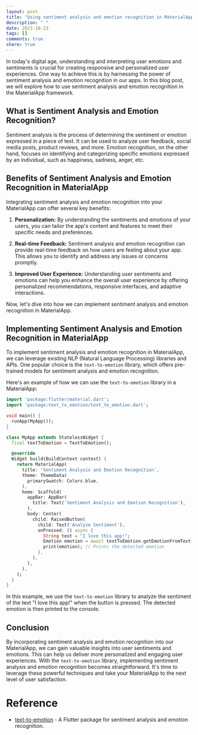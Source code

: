 ```yaml
---
layout: post
title: "Using sentiment analysis and emotion recognition in MaterialApp."
description: " "
date: 2023-10-23
tags: []
comments: true
share: true
---
```


In today's digital age, understanding and interpreting user emotions and sentiments is crucial for creating responsive and personalized user experiences. One way to achieve this is by harnessing the power of sentiment analysis and emotion recognition in our apps. In this blog post, we will explore how to use sentiment analysis and emotion recognition in the MaterialApp framework.

## What is Sentiment Analysis and Emotion Recognition?

Sentiment analysis is the process of determining the sentiment or emotion expressed in a piece of text. It can be used to analyze user feedback, social media posts, product reviews, and more. Emotion recognition, on the other hand, focuses on identifying and categorizing specific emotions expressed by an individual, such as happiness, sadness, anger, etc.

## Benefits of Sentiment Analysis and Emotion Recognition in MaterialApp

Integrating sentiment analysis and emotion recognition into your MaterialApp can offer several key benefits:

1. **Personalization:** By understanding the sentiments and emotions of your users, you can tailor the app's content and features to meet their specific needs and preferences.

2. **Real-time Feedback:** Sentiment analysis and emotion recognition can provide real-time feedback on how users are feeling about your app. This allows you to identify and address any issues or concerns promptly.

3. **Improved User Experience:** Understanding user sentiments and emotions can help you enhance the overall user experience by offering personalized recommendations, responsive interfaces, and adaptive interactions.

Now, let's dive into how we can implement sentiment analysis and emotion recognition in MaterialApp.

## Implementing Sentiment Analysis and Emotion Recognition in MaterialApp

To implement sentiment analysis and emotion recognition in MaterialApp, we can leverage existing NLP (Natural Language Processing) libraries and APIs. One popular choice is the `text-to-emotion` library, which offers pre-trained models for sentiment analysis and emotion recognition.

Here's an example of how we can use the `text-to-emotion` library in a MaterialApp:

```dart
import 'package:flutter/material.dart';
import 'package:text_to_emotion/text_to_emotion.dart';

void main() {
  runApp(MyApp());
}

class MyApp extends StatelessWidget {
  final textToEmotion = TextToEmotion();

  @override
  Widget build(BuildContext context) {
    return MaterialApp(
      title: 'Sentiment Analysis and Emotion Recognition',
      theme: ThemeData(
        primarySwatch: Colors.blue,
      ),
      home: Scaffold(
        appBar: AppBar(
          title: Text('Sentiment Analysis and Emotion Recognition'),
        ),
        body: Center(
          child: RaisedButton(
            child: Text('Analyze Sentiment'),
            onPressed: () async {
              String text = "I love this app!";
              Emotion emotion = await textToEmotion.getEmotionFromText(text);
              print(emotion); // Prints the detected emotion
            },
          ),
        ),
      ),
    );
  }
}
```

In this example, we use the `text-to-emotion` library to analyze the sentiment of the text "I love this app!" when the button is pressed. The detected emotion is then printed to the console.

## Conclusion

By incorporating sentiment analysis and emotion recognition into our MaterialApp, we can gain valuable insights into user sentiments and emotions. This can help us deliver more personalized and engaging user experiences. With the `text-to-emotion` library, implementing sentiment analysis and emotion recognition becomes straightforward. It's time to leverage these powerful techniques and take your MaterialApp to the next level of user satisfaction.

# Reference

* [text-to-emotion](https://pub.dev/packages/text_to_emotion) - A Flutter package for sentiment analysis and emotion recognition.